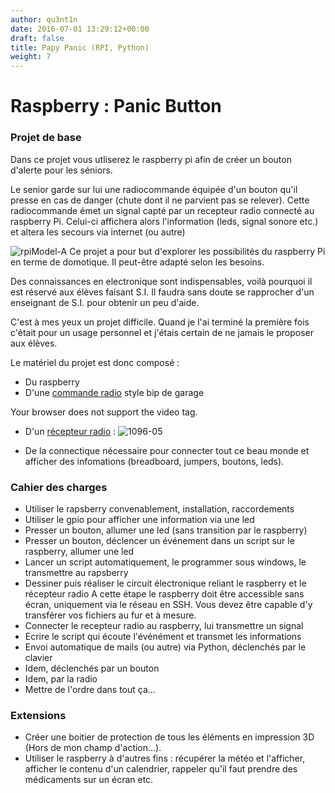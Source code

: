 ```yaml
---
author: qu3nt1n
date: 2016-07-01 13:29:12+00:00
draft: false
title: Papy Panic (RPI, Python)
weight: 7
---
```


# Raspberry : Panic Button




### Projet de base


Dans ce projet vous utliserez le raspberry pi afin de créer un bouton d'alerte pour les séniors.

Le senior garde sur lui une radiocommande équipée d'un bouton qu'il presse en cas de danger (chute dont il ne parvient pas se relever).
Cette radiocommande émet un signal capté par un recepteur radio connecté au raspberry Pi.
Celui-ci affichera alors l'information (leds, signal sonore etc.) et altera les secours via internet (ou autre)

![rpiModel-A](http://qkzk.xyz/wp-content/uploads/2016/07/rpiModel-A-300x208.jpg)
Ce projet a pour but d'explorer les possibilités du raspberry Pi en terme de domotique. Il peut-être adapté selon les besoins.



Des connaissances en electronique sont indispensables, voilà pourquoi il est réservé aux élèves faisant S.I. Il faudra sans doute se rapprocher d'un enseignant de S.I. pour obtenir un peu d'aide.



C'est à mes yeux un projet difficile. Quand je l'ai terminé la première fois c'était pour un usage personnel et j'étais certain de ne jamais le proposer aux élèves.



Le matériel du projet est donc composé :



* Du raspberry
* D'une [ commande radio](https://www.adafruit.com/products/1392) style bip de garage






Your browser does not support the video tag.




* D'un [récepteur radio](https://www.adafruit.com/products/1096) :
![1096-05](http://qkzk.xyz/wp-content/uploads/2016/07/1096-05-300x225.jpg)

* De la connectique nécessaire pour connecter tout ce beau monde et afficher des infomations (breadboard, jumpers, boutons, leds).



### Cahier des charges





* Utiliser le rapsberry convenablement, installation, raccordements
* Utiliser le gpio pour afficher une information via une led
* Presser un bouton, allumer une led (sans transition par le raspberry)
* Presser un bouton, déclencer un événement dans un script sur le raspberry, allumer une led
* Lancer un script automatiquement, le programmer sous windows, le transmettre au rapsberry
* Dessiner puis réaliser le circuit électronique reliant le raspberry et le récepteur radio
A cette étape le raspberry doit être accessible sans écran, uniquement via le réseau en SSH. Vous devez être capable d'y transférer vos fichiers au fur et à mesure.
* Connecter le recepteur radio au raspberry, lui transmettre un signal
* Ecrire le script qui écoute l'événément et transmet les informations
* Envoi automatique de mails (ou autre) via Python, déclenchés par le clavier
* Idem, déclenchés par un bouton
* Idem, par la radio
* Mettre de l'ordre dans tout ça...






### Extensions








* Créer une boitier de protection de tous les éléments en impression 3D (Hors de mon champ d'action...).
* Utiliser le raspberry à d'autres fins : récupérer la météo et l'afficher, afficher le contenu d'un calendrier, rappeler qu'il faut prendre des médicaments sur un écran etc.
